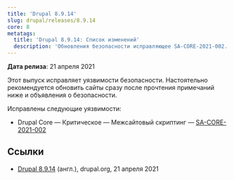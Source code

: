```yaml
---
title: 'Drupal 8.9.14'
slug: drupal/releases/8.9.14
core: 8
metatags:
  title: 'Drupal 8.9.14: Список изменений'
  description: 'Обновления безопасности исправляющее SA-CORE-2021-002.'
---
```


**Дата релиза**: 21 апреля 2021

Этот выпуск исправляет уязвимости безопасности. Настоятельно рекомендуется обновить сайты сразу после прочтения примечаний ниже и объявления о безопасности.

Исправлены следующие уязвимости:

- Drupal Core — Критическое — Межсайтовый скриптинг — [SA-CORE-2021-002](../../../../security/sa-core/2021-002/index.md)

## Ссылки

- [Drupal 8.9.14](https://www.drupal.org/project/drupal/releases/8.9.14) (англ.), drupal.org, 21 апреля 2021